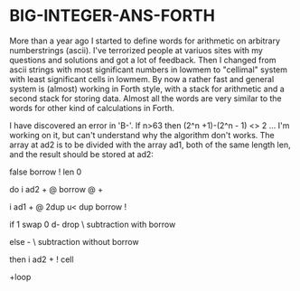# BIG-INTEGER-ANS-FORTH
More than a year ago I started to define words for arithmetic on arbitrary numberstrings (ascii). I've terrorized people at variuos sites with my questions and solutions and got a lot of feedback. Then I changed from ascii strings with most significant numbers in lowmem to "cellimal" system with least significant cells in lowmem. By now a rather fast and general system is (almost) working in Forth style, with a stack for arithmetic and a second stack for storing data. Almost all the words are very similar to the words for other kind of calculations in Forth.

I have discovered an error in 'B-'. If n>63 then (2^n +1)-(2^n - 1) <> 2 ... I'm working on it, but can't understand why the algorithm don't works. The array at ad2 is to be divided with the array ad1, both of the same length len, and the result should be stored at ad2:

false borrow ! len 0

do i ad2 + @ borrow @ +

   i ad1 + @ 2dup u< dup borrow !
   
   if 1 swap 0 d- drop              \ subtraction with borrow
   
   else -                           \ subtraction without borrow
   
   then i ad2 + ! cell
   
+loop
